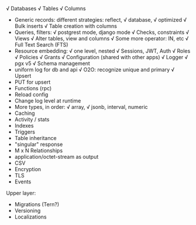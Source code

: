√ Databases
√ Tables
√ Columns
* Generic records: different strategies: reflect, √ database, √ optimized
√ Bulk inserts
√ Table creation with columns 
* Queries, filters: √ postgrest mode, django mode
√ Checks, constraints
√ Views
√ Alter tables, view and columns
√ Some more operator: IN, etc
√ Full Text Search (FTS)
* Resource embedding: √ one level, nested
√ Sessions, JWT, Auth
√ Roles
√ Policies
√ Grants
√ Configuration (shared with other apps) 
√ Logger
√ pgx v5
√ Schema management
* uniform log for db and api
√ O2O: recognize unique and primary
√ Upsert
* PUT for upsert
* Functions (rpc)
* Reload config
* Change log level at runtime
* More types, in order: √ array, √ jsonb, interval, numeric
* Caching
* Activity / stats
* Indexes
* Triggers
* Table inheritance
* "singular" response
* M x N Relationships
* application/octet-stream as output
* CSV
* Encryption
* TLS
* Events

Upper layer:
* Migrations (Tern?)
* Versioning
* Localizations